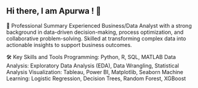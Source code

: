 ## Hi there, I am Apurwa ! 👋

🌟 Professional Summary
Experienced Business/Data Analyst with a strong background in data-driven decision-making, process optimization, and collaborative problem-solving. Skilled at transforming complex data into actionable insights to support business outcomes.

🛠️ Key Skills and Tools
Programming: Python, R, SQL, MATLAB
Data Analysis: Exploratory Data Analysis (EDA), Data Wrangling, Statistical Analysis
Visualization: Tableau, Power BI, Matplotlib, Seaborn
Machine Learning: Logistic Regression, Decision Trees, Random Forest, XGBoost

<!--
**apurwasontakke/apurwasontakke** is a ✨ _special_ ✨ repository because its `README.md` (this file) appears on your GitHub profile.

Here are some ideas to get you started:

- 🔭 I’m currently working on ...
- 🌱 I’m currently learning ...
- 👯 I’m looking to collaborate on ...
- 🤔 I’m looking for help with ...
- 💬 Ask me about ...
- 📫 How to reach me: ...
- 😄 Pronouns: ...
- ⚡ Fun fact: ...
-->
